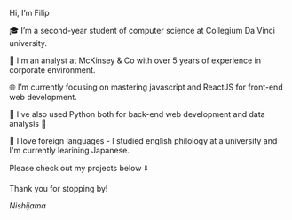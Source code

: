 Hi, I’m Filip

🎓 I’m a second-year student of computer science at Collegium Da Vinci university.

👔 I'm an analyst at McKinsey & Co with over 5 years of experience in corporate environment.

🌐 I’m currently focusing on mastering javascript and ReactJS for front-end web development.

🐍 I've also used Python both for back-end web development and data analysis 🐼

📙 I love foreign languages - I studied english philology at a university and I'm currently learining Japanese.

Please check out my projects below ⬇️

Thank you for stopping by!

*Nishijama*



<!---
Nishijama/Nishijama is a ✨ special ✨ repository because its `README.md` (this file) appears on your GitHub profile.
You can click the Preview link to take a look at your changes.
--->
